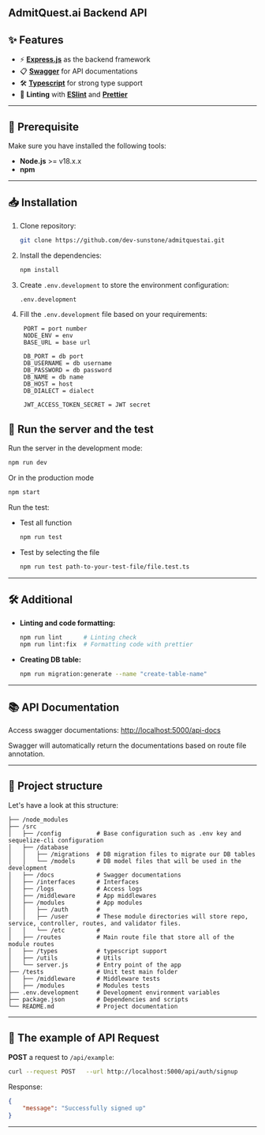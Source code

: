 AdmitQuest.ai Backend API
---

## ✨ Features
- ⚡ [**Express.js**](https://expressjs.com/) as the backend framework
- 📋 [**Swagger**](https://swagger.io/docs/) for API documentations
- 🛠 [**Typescript**](https://www.typescriptlang.org/docs/) for strong type support
- 📄 **Linting** with [**ESlint**](https://eslint.org/docs/latest/) and [**Prettier**](https://prettier.io/docs/en/)

---

## 🚀 Prerequisite

Make sure you have installed the following tools:

- **Node.js** >= v18.x.x  
- **npm**

---

## 📥 Installation

1. Clone repository:

   ```bash
   git clone https://github.com/dev-sunstone/admitquestai.git
   ```

2. Install the dependencies:

   ```bash
   npm install
   ```

3. Create `.env.development` to store the environment configuration:

   ```bash
   .env.development
   ```

4. Fill the `.env.development` file based on your requirements:

   ```
    PORT = port number
    NODE_ENV = env
    BASE_URL = base url
    
    DB_PORT = db port
    DB_USERNAME = db username
    DB_PASSWORD = db password
    DB_NAME = db name
    DB_HOST = host
    DB_DIALECT = dialect
    
    JWT_ACCESS_TOKEN_SECRET = JWT secret
   ```

## 🏃 Run the server and the test

Run the server in the development mode:

```bash
npm run dev
```

Or in the production mode

```bash
npm start
```

Run the test:
- Test all function
   ```bash
   npm run test
   ```
- Test by selecting the file
   ```bash
   npm run test path-to-your-test-file/file.test.ts
   ```
---

## 🛠 Additional

- **Linting and code formatting:**

  ```bash
  npm run lint      # Linting check
  npm run lint:fix  # Formatting code with prettier
  ```

- **Creating DB table:**

  ```bash
  npm run migration:generate --name "create-table-name"
  ```
---

## 📚 API Documentation

Access swagger documentations: [http://localhost:5000/api-docs](http://localhost:5000/api-docs)

Swagger will automatically return the documentations based on route file annotation.

---

## 📂 Project structure

Let's have a look at this structure:

```
├── /node_modules
├── /src                 
│   ├── /config          # Base configuration such as .env key and sequelize-cli configuration
│   ├── /database
│   │   ├── /migrations  # DB migration files to migrate our DB tables
│   │   └── /models      # DB model files that will be used in the development
│   ├── /docs            # Swagger documentations
│   ├── /interfaces      # Interfaces
│   ├── /logs            # Access logs
│   ├── /middleware      # App middlewares
│   ├── /modules         # App modules
│   │   ├── /auth        #    
│   │   ├── /user        # These module directories will store repo, service, controller, routes, and validator files.
│   │   └── /etc         #
│   ├── /routes          # Main route file that store all of the module routes 
│   ├── /types           # typescript support
│   ├── /utils           # Utils
│   └── server.js        # Entry point of the app
├── /tests               # Unit test main folder
│   ├── /middleware      # Middleware tests
│   ├── /modules         # Modules tests
├── .env.development     # Development environment variables
├── package.json         # Dependencies and scripts
└── README.md            # Project documentation
```

---

## 🔗 The example of API Request

**POST** a request to `/api/example`:

```bash
curl --request POST   --url http://localhost:5000/api/auth/signup
```

Response:

```json
{
    "message": "Successfully signed up"
}
```

---
